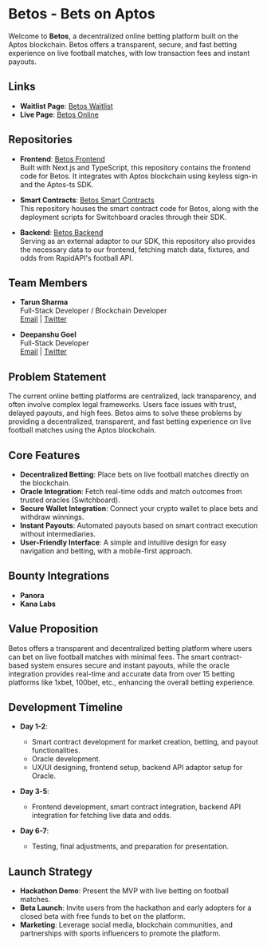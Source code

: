 # Betos - Bets on Aptos

Welcome to **Betos**, a decentralized online betting platform built on the Aptos blockchain. Betos offers a transparent, secure, and fast betting experience on live football matches, with low transaction fees and instant payouts.

## Links

- **Waitlist Page**: [Betos Waitlist](https://betos-waitlist.vercel.app)
- **Live Page**: [Betos Online](https://betos.online)

## Repositories

- **Frontend**: [Betos Frontend](https://github.com/tarunsharma19/betos-fe)  
  Built with Next.js and TypeScript, this repository contains the frontend code for Betos. It integrates with Aptos blockchain using keyless sign-in and the Aptos-ts SDK.

- **Smart Contracts**: [Betos Smart Contracts](https://github.com/tarunsharma19/betos-sc)  
  This repository houses the smart contract code for Betos, along with the deployment scripts for Switchboard oracles through their SDK.

- **Backend**: [Betos Backend](https://github.com/symaticvisuals/data-server-aptos)  
  Serving as an external adaptor to our SDK, this repository also provides the necessary data to our frontend, fetching match data, fixtures, and odds from RapidAPI's football API.

## Team Members

- **Tarun Sharma**  
  Full-Stack Developer / Blockchain Developer  
  [Email](mailto:sharmatarun1019@gmail.com) | [Twitter](https://twitter.com/tarunsharmaa_)

- **Deepanshu Goel**  
  Full-Stack Developer  
  [Email](mailto:symaticvisuals02@gmail.com) | [Twitter](https://twitter.com/thedeepanshuweb)

## Problem Statement

The current online betting platforms are centralized, lack transparency, and often involve complex legal frameworks. Users face issues with trust, delayed payouts, and high fees. Betos aims to solve these problems by providing a decentralized, transparent, and fast betting experience on live football matches using the Aptos blockchain.

## Core Features

- **Decentralized Betting**: Place bets on live football matches directly on the blockchain.
- **Oracle Integration**: Fetch real-time odds and match outcomes from trusted oracles (Switchboard).
- **Secure Wallet Integration**: Connect your crypto wallet to place bets and withdraw winnings.
- **Instant Payouts**: Automated payouts based on smart contract execution without intermediaries.
- **User-Friendly Interface**: A simple and intuitive design for easy navigation and betting, with a mobile-first approach.

## Bounty Integrations
- **Panora**
- **Kana Labs**

## Value Proposition

Betos offers a transparent and decentralized betting platform where users can bet on live football matches with minimal fees. The smart contract-based system ensures secure and instant payouts, while the oracle integration provides real-time and accurate data from over 15 betting platforms like 1xbet, 100bet, etc., enhancing the overall betting experience.

## Development Timeline

- **Day 1-2**:
  - Smart contract development for market creation, betting, and payout functionalities.
  - Oracle development.
  - UX/UI designing, frontend setup, backend API adaptor setup for Oracle.
  
- **Day 3-5**:
  - Frontend development, smart contract integration, backend API integration for fetching live data and odds.
  
- **Day 6-7**:
  - Testing, final adjustments, and preparation for presentation.

## Launch Strategy

- **Hackathon Demo**: Present the MVP with live betting on football matches.
- **Beta Launch**: Invite users from the hackathon and early adopters for a closed beta with free funds to bet on the platform.
- **Marketing**: Leverage social media, blockchain communities, and partnerships with sports influencers to promote the platform.

